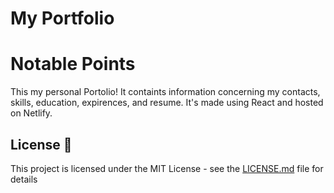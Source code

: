 # My Portfolio

# Notable Points

This my personal Portolio!  It containts information concerning my contacts, skills, education, expirences, and resume.  It's made using React and hosted on Netlify.

## License 📄

This project is licensed under the MIT License - see the [LICENSE.md](LICENSE.md) file for details


